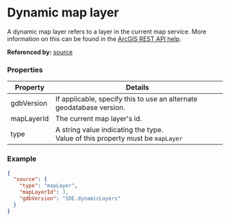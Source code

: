 # Dynamic map layer

A dynamic map layer refers to a layer in the current map service. More information on this can be found in the [ArcGIS REST API help](http://resources.arcgis.com/en/help/rest/apiref/layersource.html).

**Referenced by:** [source](source.md)

### Properties

| Property | Details
| --- | ---
| gdbVersion | If applicable, specify this to use an alternate geodatabase version.
| mapLayerId | The current map layer's id.
| type | A string value indicating the type.<br>Value of this property must be `mapLayer`


### Example

```json
{
  "source": {
    "type": "mapLayer",
    "mapLayerId": 3,
    "gdbVersion": "SDE.dynamicLayers"
  }
}
```

